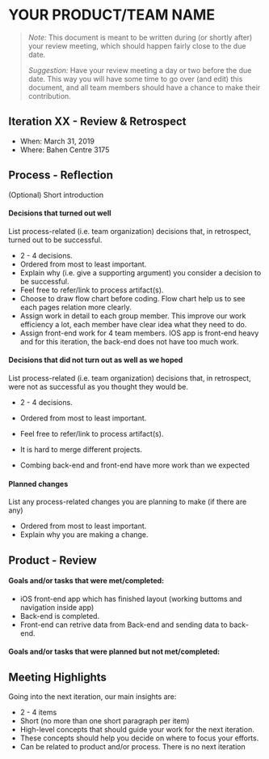 # YOUR PRODUCT/TEAM NAME

 > _Note:_ This document is meant to be written during (or shortly after) your review meeting, which should happen fairly close to the due date.      
 >      
 > _Suggestion:_ Have your review meeting a day or two before the due date. This way you will have some time to go over (and edit) this document, and all team members should have a chance to make their contribution.


## Iteration XX - Review & Retrospect

 * When: March 31, 2019
 * Where: Bahen Centre 3175

## Process - Reflection

(Optional) Short introduction

#### Decisions that turned out well

List process-related (i.e. team organization) decisions that, in retrospect, turned out to be successful.


 * 2 - 4 decisions.
 * Ordered from most to least important.
 * Explain why (i.e. give a supporting argument) you consider a decision to be successful.
 * Feel free to refer/link to process artifact(s).
* Choose to draw flow chart before coding. Flow chart help us to see each pages relation more clearly.
 * Assign work in detail to each group member. This improve our work efficiency a lot, each member have clear idea what they need to do.
 * Assign front-end work for 4 team members. IOS app is front-end heavy and for this iteration, the back-end does not have too much work.
#### Decisions that did not turn out as well as we hoped

List process-related (i.e. team organization) decisions that, in retrospect, were not as successful as you thought they would be.

 * 2 - 4 decisions.
 * Ordered from most to least important.
 * Feel free to refer/link to process artifact(s).

 * It is hard to merge different projects. 
 * Combing back-end and front-end have more work than we expected

#### Planned changes

List any process-related changes you are planning to make (if there are any)

 * Ordered from most to least important.
 * Explain why you are making a change.


## Product - Review



#### Goals and/or tasks that were met/completed:

 * iOS front-end app which has finished layout (working buttoms and navigation inside app) 
 * Back-end is completed.
 * Front-end can retrive data from Back-end and sending data to back-end.
 
#### Goals and/or tasks that were planned but not met/completed:


## Meeting Highlights

Going into the next iteration, our main insights are:

 * 2 - 4 items
 * Short (no more than one short paragraph per item)
 * High-level concepts that should guide your work for the next iteration.
 * These concepts should help you decide on where to focus your efforts.
 * Can be related to product and/or process.
There is no next iteration

